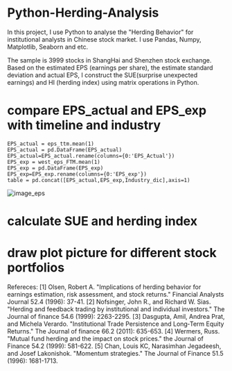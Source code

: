 # Python-Herding-Analysis
In this project, I use Python to analyse the "Herding Behavior" for institutional analysts in Chinese stock market. I use Pandas, Numpy, Matplotlib, Seaborn and etc.

The sample is 3999 stocks in ShangHai and Shenzhen stock exchange. Based on the estimated EPS (earnings per share), the estimate standard deviation and actual EPS, I construct the SUE(surprise unexpected earnings) and HI (herding index) using 
matrix operations in Python.

# compare EPS_actual and EPS_exp with timeline and industry
    EPS_actual = eps_ttm.mean(1)
    EPS_actual = pd.DataFrame(EPS_actual)
    EPS_actual=EPS_actual.rename(columns={0:'EPS_Actual'})
    EPS_exp = west_eps_FTM.mean(1)
    EPS_exp = pd.DataFrame(EPS_exp)
    EPS_exp=EPS_exp.rename(columns={0:'EPS_exp'})
    table = pd.concat([EPS_actual,EPS_exp,Industry_dic],axis=1)
 
![image_eps](https://github.com/YourongYe/Python-Herding-Analysis/blob/master/EPS.png)

# calculate SUE and herding index
   


# draw plot picture for different stock portfolios




Refereces: 
[1] Olsen, Robert A. "Implications of herding behavior for earnings estimation, risk assessment, and stock returns." Financial Analysts Journal 52.4 (1996): 37-41.
[2] Nofsinger, John R., and Richard W. Sias. "Herding and feedback trading by institutional and individual investors." The Journal of finance 54.6 (1999): 2263-2295.
[3] Dasgupta, Amil, Andrea Prat, and Michela Verardo. "Institutional Trade Persistence and Long‐Term Equity Returns." The Journal of finance 66.2 (2011): 635-653.
[4] Wermers, Russ. "Mutual fund herding and the impact on stock prices." the Journal of Finance 54.2 (1999): 581-622.
[5] Chan, Louis KC, Narasimhan Jegadeesh, and Josef Lakonishok. "Momentum strategies." The Journal of Finance 51.5 (1996): 1681-1713.
